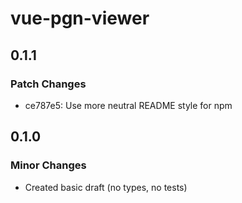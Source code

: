 # vue-pgn-viewer

## 0.1.1

### Patch Changes

- ce787e5: Use more neutral README style for npm

## 0.1.0

### Minor Changes

- Created basic draft (no types, no tests)
